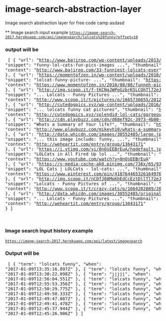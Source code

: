 # image-search-abstraction-layer
Image search abstraction layer for free code camp asdasd



** Image search input example
    <code>https://image-search-2017.herokuapp.com/api/imagesearch/lolcats%20funny?offset=10</code>
    <h3>output will be</h3>
    <pre>
[
    {
        "url": "http://www.bajiroo.com/wp-content/uploads/2013/06/funny-lol-cats-fun-pics-images-photos-pictures-5.jpg",
        "snippet": "funny-lol-cats-fun-pics-images ...",
        "thumbnail": "https://encrypted-tbn2.gstatic.com/images?q=tbn:ANd9GcTUXCGnfYdIRdxb86GIz-VCaSsgmgG5uS27hMCq1IquRvSTd2zwQwtphXA",
        "context": "http://www.bajiroo.com/33-funniest-lolcats-ever"
    },
    {
        "url": "https://momentofzen.in/wp-content/uploads/2010/08/lolcat-funny-picture-moderator1.jpg",
        "snippet": "lolcat-funny-picture- ...",
        "thumbnail": "https://encrypted-tbn0.gstatic.com/images?q=tbn:ANd9GcSly4P_8NJmjHOGZGVetmT2Zv07JqigsieKo2z7xPB-ntfpwnb1uCFj6PE",
        "context": "https://www.momentofzen.in/2010/08/08/funneh-pickchaaaz/"
    },
    {
        "url": "http://img.scoop.it/f-tKCNgJWPoGzbrK5LCQhTl72eJkfbmt4t8yenImKBVvK0kTmF0xjctABnaLJIm9",
        "snippet": "... Lolcats - Funny Pictures ...",
        "thumbnail": "https://encrypted-tbn0.gstatic.com/images?q=tbn:ANd9GcRt9YV7OVwpK4TQ2zyBx8ofWEawWFIAAtqJmYvhV96TI5FFE7jkIyH54to",
        "context": "http://www.scoop.it/t/pictures/p/1665736655/2012/04/25/lolcats-ohai-hooman-lolcats-funny-pictures-of-cats-i-can-has"
    },
    {
        "url": "http://cutedogpics.xyz/wp-content/uploads/2016/08/amusing-lol-cats-also-lolcats-funny-cat-pictures-300x300.jpg",
        "snippet": "... lolcats funny cat pictures",
        "thumbnail": "https://encrypted-tbn2.gstatic.com/images?q=tbn:ANd9GcSBVA929eowQNiEHz8LkjxPfnylMzyZ0bw8eMwN1MWSBUGLaF3mibkSNw",
        "context": "http://cutedogpics.xyz/splendid-lol-cats/gorgeous-lol-cats-together-with-lolcats-funny-cat-pictures/"
    },
    {
        "url": "http://cdn.playbuzz.com/cdn/d68ef92c-3973-4b00-98c9-913e423d83ff/f9ec20e0-bb55-48b1-8789-bb51947e4d12.jpg",
        "snippet": "Whats a Summary of Your life?",
        "thumbnail": "https://encrypted-tbn2.gstatic.com/images?q=tbn:ANd9GcRWWY7kdyrsQXsyW8fqoVs6_I-RwRm1BFpduC6imCrnbsbuT0Q5pmqrHrg",
        "context": "http://www.playbuzz.com/mikeyh10/whats-a-summary-of-your-life"
    },
    {
        "url": "http://data.whicdn.com/images/30552485/large.jpg",
        "snippet": "... this image include: funny, ...",
        "thumbnail": "https://encrypted-tbn0.gstatic.com/images?q=tbn:ANd9GcT9UXgQjkCb9deD1Hqc_0ddZN1882K1r1Tf9vYGgqPC8d2AfbRLW0j8dH0u",
        "context": "http://weheartit.com/entry/group/13643171"
    },
    {
        "url": "https://i.ytimg.com/vi/8nOsEEBrEuA/hqdefault.jpg",
        "snippet": "LOLCats in All Fired Up lol ...",
        "thumbnail": "https://encrypted-tbn3.gstatic.com/images?q=tbn:ANd9GcQuWNpmeNmLlMNc0v32tK83j4eOrOPVS6M2kty-CVFzQTvbS9d9WdKfrg7E",
        "context": "https://www.youtube.com/watch?v=8nOsEEBrEuA"
    },
    {
        "url": "https://s-media-cache-ak0.pinimg.com/736x/65/93/7c/65937c3530f9be634e8a8a1236dd8b4b.jpg",
        "snippet": "LOL Cats | LOLCats - lol-cats: ...",
        "thumbnail": "https://encrypted-tbn2.gstatic.com/images?q=tbn:ANd9GcSEESibBh0ulGhoGfnCitjrw40Oh5TPc_1c4gKKfETDRVCttAIhX3wV6Dw",
        "context": "https://www.pinterest.com/pin/418764465326164976/"
    },
    {
        "url": "http://img.scoop.it/nCDfJ08MpKhEdCcEztDllTl72eJkfbmt4t8yenImKBVvK0kTmF0xjctABnaLJIm9",
        "snippet": "Lolcats - Funny Pictures of ...",
        "thumbnail": "https://encrypted-tbn3.gstatic.com/images?q=tbn:ANd9GcSw9_jVXrQFer2E2yp2oqw4JdeWF89zGgUvj-9lez5sEzTR-SMFxtKR5w",
        "context": "http://www.scoop.it/t/crazy-cats/p/1664282889/2012/04/25/funny-video-funny-cats-fight-like-baby"
    },
    {
        "url": "http://data.whicdn.com/images/30552485/original.jpg",
        "snippet": "... Lolcats - Funny Pictures ...",
        "thumbnail": "https://encrypted-tbn0.gstatic.com/images?q=tbn:ANd9GcQHF8B1W285WcrXec7bQr2GZDG3F_ZZgPgrPekgN4linAgle7HG-yE6MEk",
        "context": "http://weheartit.com/entry/group/13643171"
    }
]
        </pre>
    <br>
    <h3>Image search input history example</h3>
    <code>https://image-search-2017.herokuapp.com/api/latest/imagesearch</code>
    <h3>Output will be</h3>
    <pre>
[
    {
        "term": "lolcats funny",
        "when": "2017-01-09T13:35:16.897Z"
    },
    {
        "term": "lolcats funny",
        "when": "2017-01-09T13:30:22.898Z"
    },
    {
        "term": "jjjjj",
        "when": "2017-01-09T12:56:04.551Z"
    },
    {
        "term": "lolcats funny",
        "when": "2017-01-09T12:55:53.356Z"
    },
    {
        "term": "lolcats funny",
        "when": "2017-01-09T12:50:29.775Z"
    },
    {
        "term": "lolcats funny",
        "when": "2017-01-09T12:49:50.333Z"
    },
    {
        "term": "lolcats funny",
        "when": "2017-01-09T12:49:47.087Z"
    },
    {
        "term": "lolcats funny",
        "when": "2017-01-09T12:49:41.478Z"
    },
    {
        "term": "lolcats funny",
        "when": "2017-01-09T12:45:37.944Z"
    },
    {
        "term": "lolcats funny",
        "when": "2017-01-09T12:45:26.906Z"
    }
]        
    </pre>
